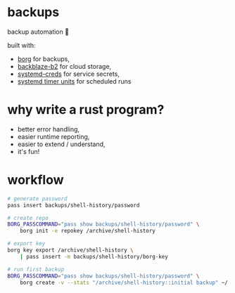 # backups

backup automation 🦀

built with:
* [borg](https://www.borgbackup.org/) for backups,
* [backblaze-b2](https://github.com/Backblaze/B2_Command_Line_Tool) for cloud storage,
* [systemd-creds](https://systemd.io/CREDENTIALS/) for service secrets,
* [systemd timer units](https://github.com/djanatyn/flake/blob/cb9a0cc3784389054b47b4d510a5f30030c2c793/desktop/default.nix#L214) for scheduled runs

# why write a rust program?

* better error handling,
* easier runtime reporting,
* easier to extend / understand,
* it's fun!

# workflow

```sh
# generate password
pass insert backups/shell-history/password

# create repo
BORG_PASSCOMMAND="pass show backups/shell-history/password" \
    borg init -e repokey /archive/shell-history

# export key
borg key export /archive/shell-history \
    | pass insert -m backups/shell-history/borg-key

# run first backup
BORG_PASSCOMMAND="pass show backups/shell-history/password" \
    borg create -v --stats "/archive/shell-history::initial backup" ~/.zsh_history
```
